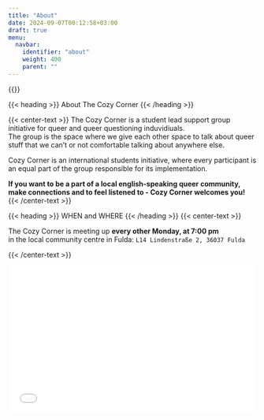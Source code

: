 ```yaml
---
title: "About"
date: 2024-09-07T00:12:58+03:00
draft: true
menu:
  navbar:
    identifier: "about"
    weight: 400 
    parent: ""
---
```

<script src="/js/dayjs.min.js" defer></script>
<script src="/js/dayjs-relativetime.min.js" defer></script>
<script src="/js/timer.js" defer></script>

{{<corner-flags>}}

{{< heading >}}
About The Cozy Corner
{{< /heading >}}

{{< center-text >}}
The Cozy Corner is a student lead support group initiative for queer and queer questioning induvidiuals.\
The group is the space where we give each other space to talk about queer stuff that we can’t or not comfortable talking about anywhere else.

Cozy Corner is an international students initiative, where every participant is an equal part of the group responsible for its implementation.

__If you want to be a part of a local english-speaking queer community, make connections and to feel listened to - Cozy Corner welcomes you!__
{{< /center-text >}}

{{< heading >}}
WHEN and WHERE
{{< /heading >}}
{{< center-text >}}

  The Cozy Corner is meeting up __every other Monday, at 7:00 pm__\
  in the local community centre in Fulda:
  ```L14 Lindenstraße 2, 36037 Fulda```

<div class="text-center pb-5">
            <h3 hidden id="timer_text_first">Next meetup:</h3>
            <h4 hidden id="timer_text_second" class="font-monospace"></h4>
            <h4 hidden id="timer_text_message" class="font-monospace"></h4>
        </div>

{{< /center-text >}}

<iframe width="100%" height="300px" frameborder="0" allowfullscreen allow="geolocation" src="//umap.openstreetmap.fr/en/map/untitled-map_1111619?scaleControl=false&miniMap=false&scrollWheelZoom=false&zoomControl=false&editMode=disabled&moreControl=false&searchControl=null&tilelayersControl=false&embedControl=null&datalayersControl=false&onLoadPanel=none&captionBar=false&captionMenus=false&fullscreenControl=false&captionControl=false&locateControl=false&measureControl=false&editinosmControl=false&starControl=false"></iframe>